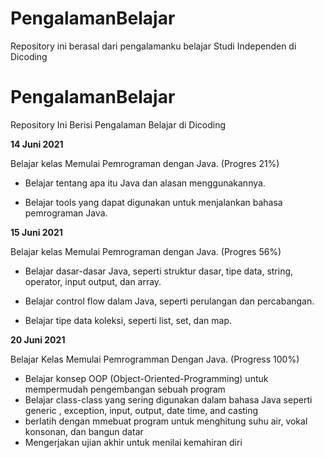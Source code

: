 # PengalamanBelajar
Repository ini berasal dari pengalamanku belajar Studi Independen di Dicoding

# PengalamanBelajar

Repository Ini Berisi Pengalaman Belajar di Dicoding


**14 Juni 2021**  

Belajar kelas Memulai Pemrograman dengan Java. (Progres 21%)

  * Belajar tentang apa itu Java dan alasan menggunakannya.

  * Belajar tools yang dapat digunakan untuk menjalankan bahasa pemrograman Java.


**15 Juni 2021**  

Belajar kelas Memulai Pemrograman dengan Java. (Progres 56%)

  * Belajar dasar-dasar Java, seperti struktur dasar, tipe data, string, operator, input output, dan array.

  * Belajar control flow dalam Java, seperti perulangan dan percabangan.

  * Belajar tipe data koleksi, seperti list, set, dan map.

**20 Juni 2021**  

Belajar Kelas Memulai Pemrogramman Dengan Java. (Progress 100%)

* Belajar konsep OOP (Object-Oriented-Programming) untuk mempermudah pengembangan sebuah program
* Belajar class-class yang sering digunakan dalam bahasa Java seperti generic , exception, input, output, date time, and casting
* berlatih dengan mmebuat program untuk menghitung suhu air, vokal konsonan, dan bangun datar
* Mengerjakan ujian akhir untuk menilai kemahiran diri
